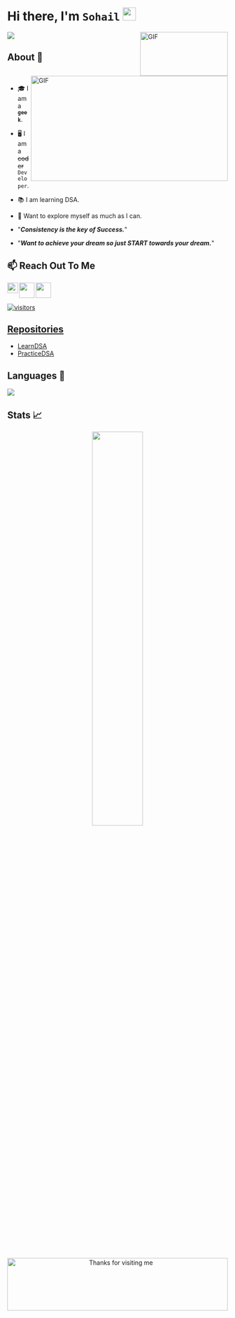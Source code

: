 # Hi there, I'm `Sohail` <img src="https://raw.githubusercontent.com/aemmadi/aemmadi/master/wave.gif" width="30px">
<img align="right" alt="GIF" src="https://media.giphy.com/media/RK5KD6UcUpAt92zZvt/giphy.gif" width = "200" height = "100"/>

<!-- <img align ="right" src="https://media.giphy.com/media/SWoSkN6DxTszqIKEqv/giphy.gif" alt="Coder GIF" width="500"> -->

 <a href="https://github.com/zaidhafeez/readme-typing-svg"><img src="https://readme-typing-svg.herokuapp.com/?lines=App%20Developer;Always%20learning%20new%20things&font=Fira%20Code&center=true&width=440&height=45&color=f75c7e&vCenter=true&size=22"></a>

 ## About 👋
<!-- <img align = "right" src="https://media.giphy.com/media/ZoEzx25hwgxM94Zq0d/giphy.gif" width="210" /><br> -->
<img align="right" alt="GIF" src="https://github.com/abhisheknaiidu/abhisheknaiidu/blob/master/code.gif?raw=true" width="450" height="240" /><br>
 - 🎓 I am a **`geek`**.
 - :desktop_computer: I am a ~~coder~~ `Developer`.
 - :books: I am learning DSA.
 - :satellite: Want to explore myself as much as I can.
  
  - "***Consistency is the key of Success.***"
  - "***Want to achieve your dream so just START towards your dream.***"




## 📫 **Reach Out To Me**
 <a href="https://www.linkedin.com/in/mohammad-sohail-3b3316132/">
   <img align="left" width="24px" src="https://cdn.jsdelivr.net/npm/simple-icons@v3/icons/linkedin.svg"  />
</a>
<!-- <img src="https://media.giphy.com/media/LnQjpWaON8nhr21vNW/giphy.gif" width="60"> <em><b>I love connecting with different people</b> so if you want to say <b>hi, I'll be happy to meet you more!</b> :)</em>

<a href="https://twitter.com/sohail1613">
  <img align="left" width="26px" src="https://cdn.jsdelivr.net/npm/simple-icons@v3/icons/twitter.svg" />
</a>
<a href="https://sohail1613@gmail.com">
  <img align="left" width="26px" src="https://cdn.jsdelivr.net/npm/simple-icons@v3/icons/gmail.svg" />
</a> -->

<p align="left">
  <a href="https://twitter.com/sohail1613"><img align="left" width="35px" src="https://logodownload.org/wp-content/uploads/2014/09/twitter-logo-6.png" />
 <a href="sohail1613@gmail.com"><img align="left" width="35px" src="https://cdn-icons-png.flaticon.com/512/281/281769.png" />
</p>




<br />
<br />

![visitors](https://visitor-badge.laobi.icu/badge?page_id=zaidhafeez.zaidhafeez)

## Repositories
- [LearnDSA](https://github.com/sohail1613/DSA_questions)
- [PracticeDSA](https://github.com/sohail1613/Revise_java)

## Languages 📝
<img
     src="https://github-readme-stats.vercel.app/api/top-langs/?username=sohail1613&layout=compact&theme=tokyonight"
     />
<!-- ## Contribution Graph 📊
<img
     src="https://activity-graph.herokuapp.com/graph?username=sohail1613&theme=chartreuse-dark"
     /> -->
## Stats 📈

<p align="center">
<!-- <img width="48%" src="https://github-readme-stats.vercel.app/api?username=sohail1613&show_icons=true&theme=tokyonight" />    -->
 <img width="48%" src="https://github-readme-streak-stats.herokuapp.com/?user=sohail1613&show_icons=true&theme=tokyonight" />
<p/>

<div align="center">

<img height="120" alt="Thanks for visiting me" width="100%" src="https://raw.githubusercontent.com/BrunnerLivio/brunnerlivio/master/images/marquee.svg" />
<br />


